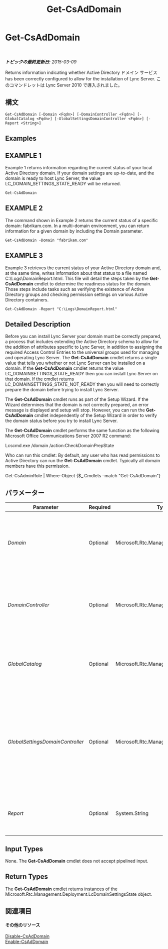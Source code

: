 ﻿---
title: Get-CsAdDomain
TOCTitle: Get-CsAdDomain
ms:assetid: 64554035-3ba5-4aa7-b5d3-91277f107275
ms:mtpsurl: https://technet.microsoft.com/ja-jp/library/Gg398453(v=OCS.15)
ms:contentKeyID: 48272270
ms.date: 05/19/2016
mtps_version: v=OCS.15
ms.translationtype: HT
---

# Get-CsAdDomain

 

_**トピックの最終更新日:** 2015-03-09_

Returns information indicating whether Active Directory ドメイン サービス has been correctly configured to allow for the installation of Lync Server. このコマンドレットは Lync Server 2010 で導入されました。

## 構文

    Get-CsAdDomain [-Domain <Fqdn>] [-DomainController <Fqdn>] [-GlobalCatalog <Fqdn>] [-GlobalSettingsDomainController <Fqdn>] [-Report <String>]

## Examples

## EXAMPLE 1

Example 1 returns information regarding the current status of your local Active Directory domain. If your domain settings are up-to-date, and the domain is ready to host Lync Server, the value LC\_DOMAIN\_SETTINGS\_STATE\_READY will be returned.

    Get-CsAdDomain

## EXAMPLE 2

The command shown in Example 2 returns the current status of a specific domain: fabrikam.com. In a multi-domain environment, you can return information for a given domain by including the Domain parameter.

    Get-CsAdDomain -Domain "fabrikam.com" 

## EXAMPLE 3

Example 3 retrieves the current status of your Active Directory domain and, at the same time, writes information about that status to a file named C:\\Logs\\DomainReport.html. This file will detail the steps taken by the **Get-CsAdDomain** cmdlet to determine the readiness status for the domain. Those steps include tasks such as verifying the existence of Active Directory groups and checking permission settings on various Active Directory containers.

    Get-CsAdDomain -Report "C:\Logs\DomainReport.html"

## Detailed Description

Before you can install Lync Server your domain must be correctly prepared, a process that includes extending the Active Directory schema to allow for the addition of attributes specific to Lync Server, in addition to assigning the required Access Control Entries to the universal groups used for managing and operating Lync Server. The **Get-CsAdDomain** cmdlet returns a single value that tells you whether or not Lync Server can be installed on a domain. If the **Get-CsAdDomain** cmdlet returns the value LC\_DOMAINSETTINGS\_STATE\_READY then you can install Lync Server on that domain. If the cmdlet returns LC\_DOMAINSETTINGS\_STATE\_NOT\_READY then you will need to correctly prepare the domain before trying to install Lync Server.

The **Get-CsAdDomain** cmdlet runs as part of the Setup Wizard. If the Wizard determines that the domain is not correctly prepared, an error message is displayed and setup will stop. However, you can run the **Get-CsAdDomain** cmdlet independently of the Setup Wizard in order to verify the domain status before you try to install Lync Server.

The **Get-CsAdDomain** cmdlet performs the same function as the following Microsoft Office Communications Server 2007 R2 command:

Lcscmd.exe /domain /action:CheckDomainPrepState

Who can run this cmdlet: By default, any user who has read permissions to Active Directory can run the **Get-CsAdDomain** cmdlet. Typically all domain members have this permission.

Get-CsAdminRole | Where-Object {$\_.Cmdlets –match "Get-CsAdDomain"}

## パラメーター


<table>
<colgroup>
<col style="width: 25%" />
<col style="width: 25%" />
<col style="width: 25%" />
<col style="width: 25%" />
</colgroup>
<thead>
<tr class="header">
<th>Parameter</th>
<th>Required</th>
<th>Type</th>
<th>Description</th>
</tr>
</thead>
<tbody>
<tr class="odd">
<td><p><em>Domain</em></p></td>
<td><p>Optional</p></td>
<td><p>Microsoft.Rtc.Management.Deploy.Fqdn</p></td>
<td><p>Fully qualified domain name (FQDN) of the domain to be checked; for example: -Domain &quot;litwareinc.com&quot;. If this parameter is not specified, then the local domain will be checked.</p></td>
</tr>
<tr class="even">
<td><p><em>DomainController</em></p></td>
<td><p>Optional</p></td>
<td><p>Microsoft.Rtc.Management.Deploy.Fqdn</p></td>
<td><p>Enables administrators to specify the FQDN of the domain controller to be used when running the <strong>Get-CsAdDomain</strong> cmdlet. If not specified, the cmdlet will use the first available domain controller.</p></td>
</tr>
<tr class="odd">
<td><p><em>GlobalCatalog</em></p></td>
<td><p>Optional</p></td>
<td><p>Microsoft.Rtc.Management.Deploy.Fqdn</p></td>
<td><p>FQDN of a global catalog server in your domain. This parameter is not required if you are running the <strong>Get-CsAdDomain</strong> cmdlet on a computer with an account in your domain.</p></td>
</tr>
<tr class="even">
<td><p><em>GlobalSettingsDomainController</em></p></td>
<td><p>Optional</p></td>
<td><p>Microsoft.Rtc.Management.Deploy.Fqdn</p></td>
<td><p>FQDN of a domain controller where global settings are stored. If global settings are stored in the System container in Active Directory, then this parameter must point to the root domain controller. If global settings are stored in the Configuration container, then any domain controller can be used and this parameter can be omitted.</p></td>
</tr>
<tr class="odd">
<td><p><em>Report</em></p></td>
<td><p>Optional</p></td>
<td><p>System.String</p></td>
<td><p>Enables you to specify a file path for the log file created when the cmdlet runs. For example: -Report &quot;C:\Logs\DomainPrep.html&quot;</p></td>
</tr>
</tbody>
</table>


## Input Types

None. The **Get-CsAdDomain** cmdlet does not accept pipelined input.

## Return Types

The **Get-CsAdDomain** cmdlet returns instances of the Microsoft.Rtc.Management.Deployment.LcDomainSettingsState object.

## 関連項目

#### その他のリソース

[Disable-CsAdDomain](disable-csaddomain.md)  
[Enable-CsAdDomain](enable-csaddomain.md)

